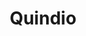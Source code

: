 ---
title: Quindio
menu:
  main:
    parent: departamentos
type: departamentos
layout: single
image: /images/regiones/departamentos/quindio.jpg
bgImage: /images/regiones/departamentos/banner-narino.png
especies_registradas: 10317
especies_continentales: 9990
especies_marinas: 284
observaciones_continentales: 626363
observaciones_marinos: 14242
---